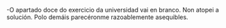 -O apartado doce do exercicio da universidad vai en branco. Non atopei a solución. Polo demáis parecéronme razoablemente asequibles.
